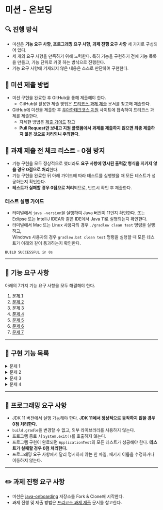 # 미션 - 온보딩

## 🔍 진행 방식

- 미션은 **기능 요구 사항, 프로그래밍 요구 사항, 과제 진행 요구 사항** 세 가지로 구성되어 있다.
- 세 개의 요구 사항을 만족하기 위해 노력한다. 특히 기능을 구현하기 전에 기능 목록을 만들고, 기능 단위로 커밋 하는 방식으로 진행한다.
- 기능 요구 사항에 기재되지 않은 내용은 스스로 판단하여 구현한다.

## 📮 미션 제출 방법

- 미션 구현을 완료한 후 GitHub을 통해 제출해야 한다.
    - GitHub을 활용한 제출 방법은 [프리코스 과제 제출](https://github.com/woowacourse/woowacourse-docs/tree/master/precourse) 문서를 참고해
      제출한다.
- GitHub에 미션을 제출한 후 [우아한테크코스 지원](https://apply.techcourse.co.kr) 사이트에 접속하여 프리코스 과제를 제출한다.
    - 자세한 방법은 [제출 가이드](https://github.com/woowacourse/woowacourse-docs/tree/master/precourse#제출-가이드) 참고
    - **Pull Request만 보내고 지원 플랫폼에서 과제를 제출하지 않으면 최종 제출하지 않은 것으로 처리되니 주의한다.**

## 🚨 과제 제출 전 체크 리스트 - 0점 방지

- 기능 구현을 모두 정상적으로 했더라도 **요구 사항에 명시된 출력값 형식을 지키지 않을 경우 0점으로 처리**한다.
- 기능 구현을 완료한 뒤 아래 가이드에 따라 테스트를 실행했을 때 모든 테스트가 성공하는지 확인한다.
- **테스트가 실패할 경우 0점으로 처리**되므로, 반드시 확인 후 제출한다.

### 테스트 실행 가이드

- 터미널에서 `java -version`을 실행하여 Java 버전이 11인지 확인한다. 또는 Eclipse 또는 IntelliJ IDEA와 같은 IDE에서 Java 11로 실행되는지 확인한다.
- 터미널에서 Mac 또는 Linux 사용자의 경우 `./gradlew clean test` 명령을 실행하고,   
  Windows 사용자의 경우  `gradlew.bat clean test` 명령을 실행할 때 모든 테스트가 아래와 같이 통과하는지 확인한다.

```
BUILD SUCCESSFUL in 0s
```

---

## 🚀 기능 요구 사항
아래의 7가지 기능 요구 사항을 모두 해결해야 한다.

1. [문제 1](./docs/PROBLEM1.md)
2. [문제 2](./docs/PROBLEM2.md)
3. [문제 3](./docs/PROBLEM3.md)
4. [문제 4](./docs/PROBLEM4.md)
5. [문제 5](./docs/PROBLEM5.md)
6. [문제 6](./docs/PROBLEM6.md)
7. [문제 7](./docs/PROBLEM7.md)

---
## 🚀 구현 기능 목록

<details>
<summary>문제 1</summary>
<div markdown="1">

- 조건을 만족하는 지 점검
- 각 입력값을 더하거나 곱한 값을 배열로 생성한 후 정렬
- 가장 큰 값을 비교하여 result 출력


</div>
</details>

<details>
<summary>문제 2</summary>
<div markdown="1">

- 입력 문자열을 분리하여 배열로 저장한 후 리스트로 변환
- while문을 진행하여 리스트에서 연속적으로 중복되는 문자열은 삭제
  - 모두 중복되어 문자열이 없거나 더이상 중복되는 문자열이 없을 경우 반복문 빠져나옴
- 리스트의 문자열을 합쳐서 출력 

</div>
</details>

<details>
<summary>문제 3</summary>
<div markdown="1">

- 입력 값까지 for문 진행
  - number를 Strgin형태로 변환 후 3,6,9를 포함하였다면 문자열 배열로 변환
  - 배열의 길이만큼 반복문을 진행하며 3,6,9를 포함하였는지 판별
    - 포함하였다면 answer += 1
- answer 값 출력

</div>
</details>

<details>
<summary>문제 4</summary>
<div markdown="1">

- map에 반대되는 알파벳들을 쌍 형태로 저장
  - for문을 진행하며 아스키코드를 변환하여 저장
- 입력 문자열을 배열 형태로 저장, 변환하여 string을 담을 배열 선언
- 배열의 문자를 key 값으로 갖는 value를 answerArr에 담는 메소드 선언
  - for문을 진행하며 key 값에 맞는 value를 배열에 저장
  - 대문자일 경우 대문자, 소문자일 경우 소문자로 배열에 저장
- answerArr의 문자열을 합쳐서 출력


</div>
</details>

---
## 🎯 프로그래밍 요구 사항

- JDK 11 버전에서 실행 가능해야 한다. **JDK 11에서 정상적으로 동작하지 않을 경우 0점 처리한다.**
- `build.gradle`을 변경할 수 없고, 외부 라이브러리를 사용하지 않는다.
- 프로그램 종료 시 `System.exit()`를 호출하지 않는다.
- 프로그램 구현이 완료되면 `ApplicationTest`의 모든 테스트가 성공해야 한다. **테스트가 실패할 경우 0점 처리한다.**
- 프로그래밍 요구 사항에서 달리 명시하지 않는 한 파일, 패키지 이름을 수정하거나 이동하지 않는다.

---

## ✏️ 과제 진행 요구 사항

- 미션은 [java-onboarding](https://github.com/woowacourse-precourse/java-onboarding) 저장소를 Fork & Clone해 시작한다.
- 과제 진행 및 제출 방법은 [프리코스 과제 제출](https://github.com/woowacourse/woowacourse-docs/tree/master/precourse) 문서를 참고한다.
